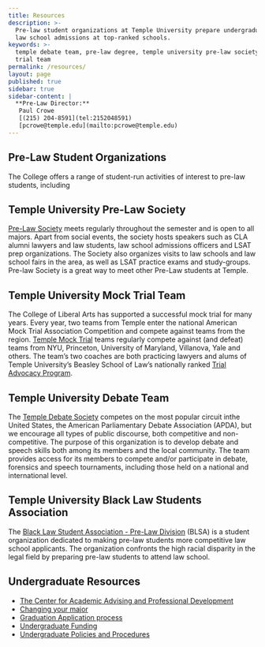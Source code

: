 ```yaml
---
title: Resources
description: >-
  Pre-law student organizations at Temple University prepare undergraduates for
  law school admissions at top-ranked schools.
keywords: >-
  temple debate team, pre-law degree, temple university pre-law society, mock
  trial team
permalink: /resources/
layout: page
published: true
sidebar: true
sidebar-content: |
  **Pre-Law Director:**  
   Paul Crowe     
   [(215) 204-8591](tel:2152048591)  
   [pcrowe@temple.edu](mailto:pcrowe@temple.edu)
---
```

## Pre-Law Student Organizations
The College offers a range of student-run activities of interest to pre-law students, including

## Temple University Pre-Law Society
[Pre-Law Society](https://temple.campuslabs.com/engage/organization/prelaw_society) meets regularly throughout the semester and is open to all majors. Apart from social events, the society hosts speakers such as CLA alumni lawyers and law students, law school admissions officers and LSAT prep organizations. The Society also organizes visits to law schools and law school fairs in the area, as well as LSAT practice exams and study-groups. Pre-law Society is a great way to meet other Pre-Law students at Temple.

## Temple University Mock Trial Team
The College of Liberal Arts has supported a successful mock trial for many years. Every year, two teams from Temple enter the national American Mock Trial Association Competition and compete against teams from the region. [Temple Mock Trial](https://temple.campuslabs.com/engage/organization/tumocktrial) teams regularly compete against (and defeat) teams from NYU, Princeton, University of Maryland, Villanova, Yale and others. The team’s two coaches are both practicing lawyers and alums of Temple University’s Beasley School of Law’s nationally ranked [Trial Advocacy Program](https://www.law.temple.edu/academics/areas-of-study/trial-advocacy/). 

## Temple University Debate Team
The [Temple Debate Society](https://temple.campuslabs.com/engage/organization/templedebate) competes on the most popular circuit inthe United States, the American Parliamentary Debate Association (APDA), but we encourage all types of public discourse, both competitive and non-competitive. The purpose of this organization is to develop debate and speech skills both among its members and the local community. The team provides access for its members to compete and/or participate in debate, forensics and speech tournaments, including those held on a national and international level.

## Temple University Black Law Students Association
The [Black Law Student Association - Pre-Law Division](https://www.law.temple.edu/academics/intellectual-life/student-organizations/) (BLSA) is a student organization dedicated to making pre-law students more competitive law school applicants. The organization confronts the high racial disparity in the legal field by preparing pre-law students to attend law school.

## Undergraduate Resources
- [The Center for Academic Advising and Professional Development](https://liberalarts.temple.edu/advising)
- [Changing your major](http://www.temple.edu/studentaffairs/orientation/freshman-orientation/changing-your-major.asp)
- [Graduation Application process](http://www.temple.edu/registrar/students/graduation)
- [Undergraduate Funding](http://sfs.temple.edu/)
- [Undergraduate Policies and Procedures](http://bulletin.temple.edu/undergraduate/academic-policies/)
